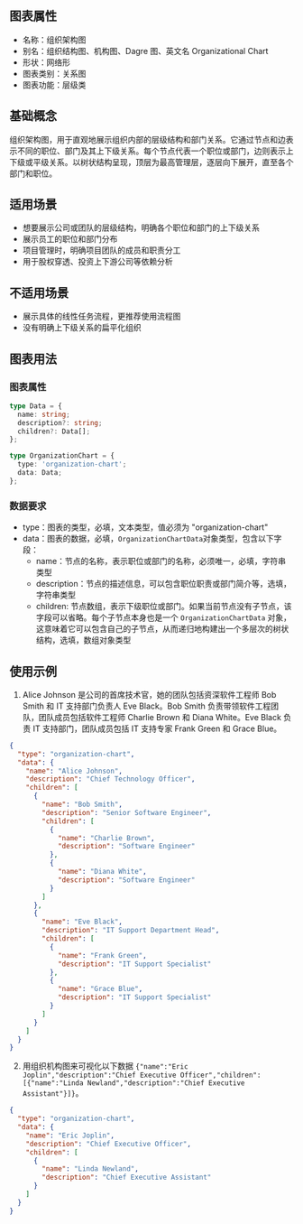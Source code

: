 ## 图表属性

- 名称：组织架构图
- 别名：组织结构图、机构图、Dagre 图、英文名 Organizational Chart
- 形状：网络形
- 图表类别：关系图
- 图表功能：层级类

## 基础概念

组织架构图，用于直观地展示组织内部的层级结构和部门关系。它通过节点和边表示不同的职位、部门及其上下级关系。每个节点代表一个职位或部门，边则表示上下级或平级关系。以树状结构呈现，顶层为最高管理层，逐层向下展开，直至各个部门和职位。

## 适用场景

- 想要展示公司或团队的层级结构，明确各个职位和部门的上下级关系
- 展示员工的职位和部门分布
- 项目管理时，明确项目团队的成员和职责分工
- 用于股权穿透、投资上下游公司等依赖分析

## 不适用场景

- 展示具体的线性任务流程，更推荐使用流程图
- 没有明确上下级关系的扁平化组织

## 图表用法

### 图表属性

```typescript
type Data = {
  name: string;
  description?: string;
  children?: Data[];
};

type OrganizationChart = {
  type: 'organization-chart';
  data: Data;
};
```

### 数据要求

- type：图表的类型，必填，文本类型，值必须为 "organization-chart"
- data：图表的数据，必填，`OrganizationChartData`对象类型，包含以下字段：
  - name：节点的名称，表示职位或部门的名称，必须唯一，必填，字符串类型
  - description：节点的描述信息，可以包含职位职责或部门简介等，选填，字符串类型
  - children: 节点数组，表示下级职位或部门。如果当前节点没有子节点，该字段可以省略。每个子节点本身也是一个 `OrganizationChartData` 对象，这意味着它可以包含自己的子节点，从而递归地构建出一个多层次的树状结构，选填，数组对象类型

## 使用示例

1. Alice Johnson 是公司的首席技术官，她的团队包括资深软件工程师 Bob Smith 和 IT 支持部门负责人 Eve Black。Bob Smith 负责带领软件工程团队，团队成员包括软件工程师 Charlie Brown 和 Diana White。Eve Black 负责 IT 支持部门，团队成员包括 IT 支持专家 Frank Green 和 Grace Blue。

```json
{
  "type": "organization-chart",
  "data": {
    "name": "Alice Johnson",
    "description": "Chief Technology Officer",
    "children": [
      {
        "name": "Bob Smith",
        "description": "Senior Software Engineer",
        "children": [
          {
            "name": "Charlie Brown",
            "description": "Software Engineer"
          },
          {
            "name": "Diana White",
            "description": "Software Engineer"
          }
        ]
      },
      {
        "name": "Eve Black",
        "description": "IT Support Department Head",
        "children": [
          {
            "name": "Frank Green",
            "description": "IT Support Specialist"
          },
          {
            "name": "Grace Blue",
            "description": "IT Support Specialist"
          }
        ]
      }
    ]
  }
}
```

2. 用组织机构图来可视化以下数据 `{"name":"Eric Joplin","description":"Chief Executive Officer","children":[{"name":"Linda Newland","description":"Chief Executive Assistant"}]}`。

```json
{
  "type": "organization-chart",
  "data": {
    "name": "Eric Joplin",
    "description": "Chief Executive Officer",
    "children": [
      {
        "name": "Linda Newland",
        "description": "Chief Executive Assistant"
      }
    ]
  }
}
```
